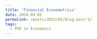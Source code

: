 ```yaml
---
title: 'Financial Econometrics'
date: 2024-04-02
permalink: /posts/2023/03/blog-post-5/
tags:
  - PhD in Economics
---
```


